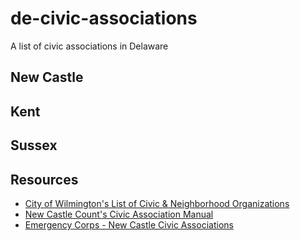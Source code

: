 # de-civic-associations
A list of civic associations in Delaware


## New Castle


## Kent 


## Sussex



## Resources

- [City of Wilmington's List of Civic & Neighborhood Organizations](https://www.wilmingtonde.gov/government/city-offices/constituent-services/civic-and-neighborhood-organizations)
- [New Castle Count's Civic Association Manual](https://nccde.org/DocumentCenter/View/34270/Civic-Association-Manual)
- [Emergency Corps - New Castle Civic Associations](http://emergencyservicescorps.blogspot.com/p/civic-associations-by-district_5.html)

